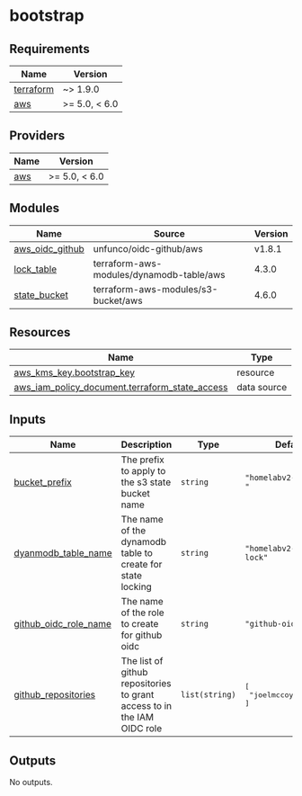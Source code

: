 # bootstrap

<!-- BEGINNING OF PRE-COMMIT-OPENTOFU DOCS HOOK -->
## Requirements

| Name | Version |
|------|---------|
| <a name="requirement_terraform"></a> [terraform](#requirement\_terraform) | ~> 1.9.0 |
| <a name="requirement_aws"></a> [aws](#requirement\_aws) | >= 5.0, < 6.0 |

## Providers

| Name | Version |
|------|---------|
| <a name="provider_aws"></a> [aws](#provider\_aws) | >= 5.0, < 6.0 |

## Modules

| Name | Source | Version |
|------|--------|---------|
| <a name="module_aws_oidc_github"></a> [aws\_oidc\_github](#module\_aws\_oidc\_github) | unfunco/oidc-github/aws | v1.8.1 |
| <a name="module_lock_table"></a> [lock\_table](#module\_lock\_table) | terraform-aws-modules/dynamodb-table/aws | 4.3.0 |
| <a name="module_state_bucket"></a> [state\_bucket](#module\_state\_bucket) | terraform-aws-modules/s3-bucket/aws | 4.6.0 |

## Resources

| Name | Type |
|------|------|
| [aws_kms_key.bootstrap_key](https://registry.terraform.io/providers/hashicorp/aws/latest/docs/resources/kms_key) | resource |
| [aws_iam_policy_document.terraform_state_access](https://registry.terraform.io/providers/hashicorp/aws/latest/docs/data-sources/iam_policy_document) | data source |

## Inputs

| Name | Description | Type | Default | Required |
|------|-------------|------|---------|:--------:|
| <a name="input_bucket_prefix"></a> [bucket\_prefix](#input\_bucket\_prefix) | The prefix to apply to the s3 state bucket name | `string` | `"homelabv2-tf-state-"` | no |
| <a name="input_dyanmodb_table_name"></a> [dyanmodb\_table\_name](#input\_dyanmodb\_table\_name) | The name of the dynamodb table to create for state locking | `string` | `"homelabv2-tf-state-lock"` | no |
| <a name="input_github_oidc_role_name"></a> [github\_oidc\_role\_name](#input\_github\_oidc\_role\_name) | The name of the role to create for github oidc | `string` | `"github-oidc-role"` | no |
| <a name="input_github_repositories"></a> [github\_repositories](#input\_github\_repositories) | The list of github repositories to grant access to in the IAM OIDC role | `list(string)` | <pre>[<br/>  "joelmccoy/homelab2"<br/>]</pre> | no |

## Outputs

No outputs.
<!-- END OF PRE-COMMIT-OPENTOFU DOCS HOOK -->

